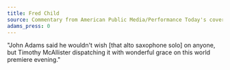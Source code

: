 ```yaml
---
title: Fred Child
source: Commentary from American Public Media/Performance Today's coverage of Gustavo Dudamel's Inaugural Concert with the LA Phil
adams_press: 0
---
```

"John Adams said he wouldn't wish [that alto saxophone solo] on anyone, but Timothy McAllister dispatching it with wonderful grace on this world premiere evening."